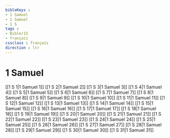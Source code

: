 ```yaml
---
bibleKeys : 
- 1 Samuel
- 1 Samuel
- 1 S
tags : 
- Bible/1S
- français
cssclass : français
direction : ltr
---
```


# 1 Samuel

[[1 S 1|1 Samuel 1]]
[[1 S 2|1 Samuel 2]]
[[1 S 3|1 Samuel 3]]
[[1 S 4|1 Samuel 4]]
[[1 S 5|1 Samuel 5]]
[[1 S 6|1 Samuel 6]]
[[1 S 7|1 Samuel 7]]
[[1 S 8|1 Samuel 8]]
[[1 S 9|1 Samuel 9]]
[[1 S 10|1 Samuel 10]]
[[1 S 11|1 Samuel 11]]
[[1 S 12|1 Samuel 12]]
[[1 S 13|1 Samuel 13]]
[[1 S 14|1 Samuel 14]]
[[1 S 15|1 Samuel 15]]
[[1 S 16|1 Samuel 16]]
[[1 S 17|1 Samuel 17]]
[[1 S 18|1 Samuel 18]]
[[1 S 19|1 Samuel 19]]
[[1 S 20|1 Samuel 20]]
[[1 S 21|1 Samuel 21]]
[[1 S 22|1 Samuel 22]]
[[1 S 23|1 Samuel 23]]
[[1 S 24|1 Samuel 24]]
[[1 S 25|1 Samuel 25]]
[[1 S 26|1 Samuel 26]]
[[1 S 27|1 Samuel 27]]
[[1 S 28|1 Samuel 28]]
[[1 S 29|1 Samuel 29]]
[[1 S 30|1 Samuel 30]]
[[1 S 31|1 Samuel 31]]
